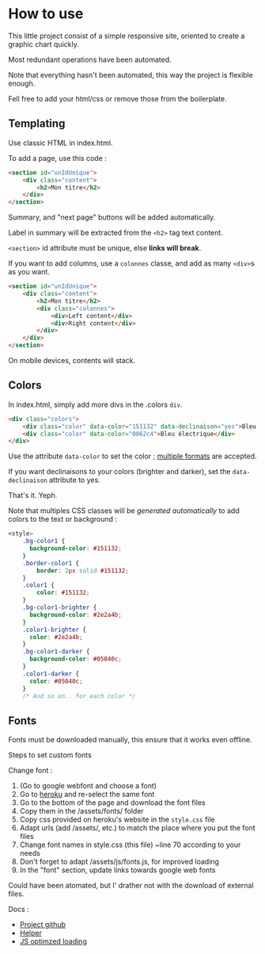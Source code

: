 # How to use

This little project consist of a simple responsive site, oriented to create a graphic chart quickly.

Most redundant operations have been automated.

Note that everything hasn't been automated, this way the project is flexible enough.

Fell free to add your html/css or remove those from the boilerplate.

## Templating

Use classic HTML in index.html.

To add a page, use this code :

```html
<section id="unIdUnique">
    <div class="content">
        <h2>Mon titre</h2>
    </div>
</section>
```

Summary, and "next page" buttons will be added automatically.

Label in summary will be extracted from the `<h2>` tag text content.

`<section>` id attribute must be unique, else **links will break**.

If you want to add columns, use a `colonnes` classe, and add as many `<div>`s as you want.

```html
<section id="unIdUnique">
    <div class="content">
        <h2>Mon titre</h2>
        <div class="colonnes">
            <div>Left content</div>
            <div>Right content</div>
        </div>
    </div>
</section>
```

On mobile devices, contents will stack.

## Colors

In index.html, simply add more divs in the .colors `div`.

```html
<div class="colors">
    <div class="color" data-color="151132" data-declinaison="yes">Bleu nuit</div>
    <div class="color" data-color="0062c4">Bleu électrique</div>
</div>
```

Use the attribute `data-color` to set the color ; [multiple formats](https://github.com/bgrins/TinyColor#accepted-string-input) are accepted.

If you want declinaisons to your colors (brighter and darker), set the `data-declinaison` attribute to yes.

That's it. Yeph.

Note that multiples CSS classes will be *generated automatically* to add colors to the text or background :

```css
<style>
    .bg-color1 {
      background-color: #151132;
    }
    .border-color1 {
        border: 2px solid #151132;
    }
    .color1 {
        color: #151132;
    }
    .bg-color1-brighter {
      background-color: #2e2a4b;
    }
    .color1-brighter {
      color: #2e2a4b;
    }
    .bg-color1-darker {
      background-color: #05040c;
    }
    .color1-darker {
      color: #05040c;
    }
    /* And so on.. for each color */
```

## Fonts

Fonts must be downloaded manually, this ensure that it works even offline.

Steps to set custom fonts

Change font :

1. (Go to google webfont and choose a font)
2. Go to [heroku](https://google-webfonts-helper.herokuapp.com/fonts/) and re-select the same font
3. Go to the bottom of the page and download the font files
4. Copy them in the /assets/fonts/ folder
5. Copy css provided on heroku's website in the `style.css` file
6. Adapt urls (add /assets/, etc.) to match the place where you put the font files
7. Change font names in style.css (this file) ~line 70 according to your needs
8. Don't forget to adapt /assets/js/fonts.js, for improved loading
9. In the "font" section, update links towards google web fonts

Could have been atomated, but I' drather not with the download of external files.

Docs :

- [Project github](https://github.com/youpiwaza/charte-graphique)
- [Helper](https://google-webfonts-helper.herokuapp.com/fonts/roboto-condensed)
- [JS optimzed loading](https://github.com/bramstein/fontfaceobserver)

